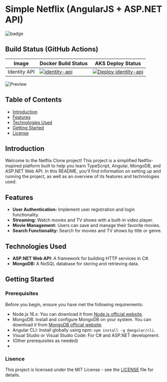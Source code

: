 # Simple Netflix (AngularJS + ASP.NET API)

![badge](https://img.shields.io/endpoint?url=https://gist.githubusercontent.com/meofiscoding/963b7585a91835492e8df1d4a7d6c356/raw/code-coverage.json)

## Build Status (GitHub Actions)

| Image | Docker Build Status | AKS Deploy Status |
| ------------- | ------------- | ------------- |
| Identity API |[![identity-api](https://github.com/meofiscoding/Simple-Netflix-Server/actions/workflows/identity-api.yml/badge.svg)](https://github.com/meofiscoding/Simple-Netflix-Server/actions/workflows/identity-api.yml) | [![Deploy identity-api](https://github.com/meofiscoding/Simple-Netflix-Server/actions/workflows/identity-api-deploy.yml/badge.svg)](https://github.com/meofiscoding/Simple-Netflix-Server/actions/workflows/identity-api-deploy.yml) |




![Preview](https://github.com/meofiscoding/Simple-Netflix-Server/blob/main/assets/preview_landing2.png)

## Table of Contents

- [Introduction](#introduction)
- [Features](#features)
- [Technologies Used](#technologies-used)
- [Getting Started](#getting-started)
- [License](#license)

## Introduction

Welcome to the Netflix Clone project! This project is a simplified Netflix-inspired platform built to help you learn TypeScript, Angular, MongoDB, and ASP.NET Web API. In this README, you'll find information on setting up and running the project, as well as an overview of its features and technologies used.

## Features

- **User Authentication:** Implement user registration and login functionality.
- **Streaming:** Watch movies and TV shows with a built-in video player.
- **Movie Management:** Users can save and manage their favorite movies.
- **Search Functionality:** Search for movies and TV shows by title or genre.

## Technologies Used

- **ASP.NET Web API:** A framework for building HTTP services in C#.
- **MongoDB:** A NoSQL database for storing and retrieving data.

## Getting Started

### Prerequisites

Before you begin, ensure you have met the following requirements:

- Node.js 16.x: You can download it from [Node.js official website](https://nodejs.org/).
- MongoDB: Install and configure MongoDB on your system. You can download it from [MongoDB official website](https://www.mongodb.com/).
- Angular CLI: Install globally using npm: `npm install -g @angular/cli`.
- Visual Studio or Visual Studio Code: For C# and ASP.NET development.
- (Other prerequisites as needed)
- 
### Lisence
This project is licensed under the MIT License - see the [LICENSE](https://github.com/meofiscoding/Simple-Netflix-Server/blob/main/LICENSE) file for details.

